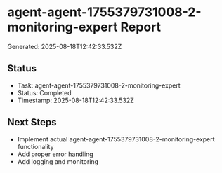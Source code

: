 # agent-agent-1755379731008-2-monitoring-expert Report

Generated: 2025-08-18T12:42:33.532Z

## Status
- Task: agent-agent-1755379731008-2-monitoring-expert
- Status: Completed
- Timestamp: 2025-08-18T12:42:33.532Z

## Next Steps
- Implement actual agent-agent-1755379731008-2-monitoring-expert functionality
- Add proper error handling
- Add logging and monitoring
